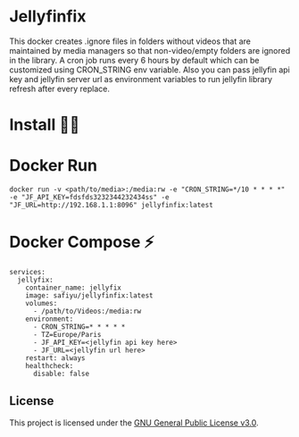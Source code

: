 # Jellyfinfix

This docker creates .ignore files in folders without videos that are maintained by media managers so that non-video/empty folders are ignored in the library.
A cron job runs every 6 hours by default which can be customized using CRON_STRING env variable. Also you can pass jellyfin api key and jellyfin server url as environment variables to run jellyfin library refresh after every replace.

# Install 👩‍💻

# Docker Run
```
docker run -v <path/to/media>:/media:rw -e "CRON_STRING=*/10 * * * *" -e "JF_API_KEY=fdsfds3232344232434ss" -e "JF_URL=http://192.168.1.1:8096⁠" jellyfinfix:latest
```

# Docker Compose ⚡️
```
services:
  jellyfix:
    container_name: jellyfix
    image: safiyu/jellyfinfix:latest
    volumes:
      - /path/to/Videos:/media:rw
    environment:
      - CRON_STRING=* * * * *
      - TZ=Europe/Paris
      - JF_API_KEY=<jellyfin api key here>
      - JF_URL=<jellyfin url here>
    restart: always
    healthcheck:
      disable: false
```
## License

This project is licensed under the [GNU General Public License v3.0](LICENSE).
